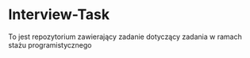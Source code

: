 # Interview-Task
To jest repozytorium zawierający zadanie dotyczący zadania w ramach stażu programistycznego
